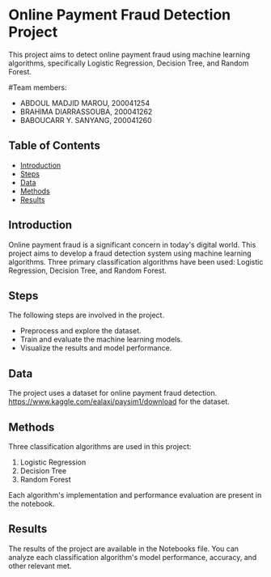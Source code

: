 # Online Payment Fraud Detection  Project

This project aims to detect online payment fraud using machine learning algorithms, specifically Logistic Regression, Decision Tree, and Random Forest.

#Team members:

- ABDOUL MADJID MAROU, 200041254 
- BRAHIMA DIARRASSOUBA, 200041262 
- BABOUCARR Y. SANYANG, 200041260


## Table of Contents

- [Introduction](#introduction)
- [Steps](#Steps)
- [Data](#data)
- [Methods](#methods)
- [Results](#results)


## Introduction

Online payment fraud is a significant concern in today's digital world. This project aims to develop a fraud detection system using machine learning algorithms. Three primary classification algorithms have been used: Logistic Regression, Decision Tree, and Random Forest.

## Steps

The following steps are involved in the project. 

- Preprocess and explore the dataset.
- Train and evaluate the machine learning models.
- Visualize the results and model performance.

## Data

The project uses a dataset for online payment fraud detection. https://www.kaggle.com/ealaxi/paysim1/download
for the dataset. 

## Methods

Three classification algorithms are used in this project:

1. Logistic Regression
2. Decision Tree
3. Random Forest

Each algorithm's implementation and performance evaluation are present in the notebook.

## Results

The results of the project are available in the Notebooks file. You can analyze each classification algorithm's model performance, accuracy, and other relevant met.

